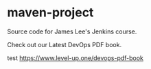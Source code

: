 # maven-project
Source code for James Lee's Jenkins course.

Check out our Latest DevOps PDF book.

test
https://www.level-up.one/devops-pdf-book
